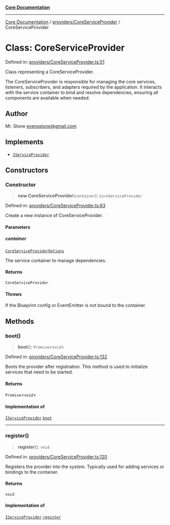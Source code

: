 [**Core Documentation**](../../../README.md)

***

[Core Documentation](../../../README.md) / [providers/CoreServiceProvider](../README.md) / CoreServiceProvider

# Class: CoreServiceProvider

Defined in: [providers/CoreServiceProvider.ts:51](https://github.com/stonemjs/core/blob/65c9e07f9d264b07f6e4091fcc29046b5ca8ea45/src/providers/CoreServiceProvider.ts#L51)

Class representing a CoreServiceProvider.

The CoreServiceProvider is responsible for managing the core services,
listeners, subscribers, and adapters required by the application.
It interacts with the service container to bind and resolve dependencies,
ensuring all components are available when needed.

## Author

Mr. Stone <evensstone@gmail.com>

## Implements

- [`IServiceProvider`](../../../declarations/interfaces/IServiceProvider.md)

## Constructors

### Constructor

> **new CoreServiceProvider**(`container`): `CoreServiceProvider`

Defined in: [providers/CoreServiceProvider.ts:63](https://github.com/stonemjs/core/blob/65c9e07f9d264b07f6e4091fcc29046b5ca8ea45/src/providers/CoreServiceProvider.ts#L63)

Create a new instance of CoreServiceProvider.

#### Parameters

##### container

[`CoreServiceProviderOptions`](../interfaces/CoreServiceProviderOptions.md)

The service container to manage dependencies.

#### Returns

`CoreServiceProvider`

#### Throws

If the Blueprint config or EventEmitter is not bound to the container.

## Methods

### boot()

> **boot**(): `Promise`\<`void`\>

Defined in: [providers/CoreServiceProvider.ts:132](https://github.com/stonemjs/core/blob/65c9e07f9d264b07f6e4091fcc29046b5ca8ea45/src/providers/CoreServiceProvider.ts#L132)

Boots the provider after registration. This method is used to initialize services that need to be started.

#### Returns

`Promise`\<`void`\>

#### Implementation of

[`IServiceProvider`](../../../declarations/interfaces/IServiceProvider.md).[`boot`](../../../declarations/interfaces/IServiceProvider.md#boot)

***

### register()

> **register**(): `void`

Defined in: [providers/CoreServiceProvider.ts:120](https://github.com/stonemjs/core/blob/65c9e07f9d264b07f6e4091fcc29046b5ca8ea45/src/providers/CoreServiceProvider.ts#L120)

Registers the provider into the system. Typically used for adding services or bindings to the container.

#### Returns

`void`

#### Implementation of

[`IServiceProvider`](../../../declarations/interfaces/IServiceProvider.md).[`register`](../../../declarations/interfaces/IServiceProvider.md#register)
